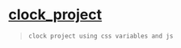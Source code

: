 # [clock_project](https://yeshwanth-kondra-au45.github.io/clock_project/)
>`clock project using css variables and js`
